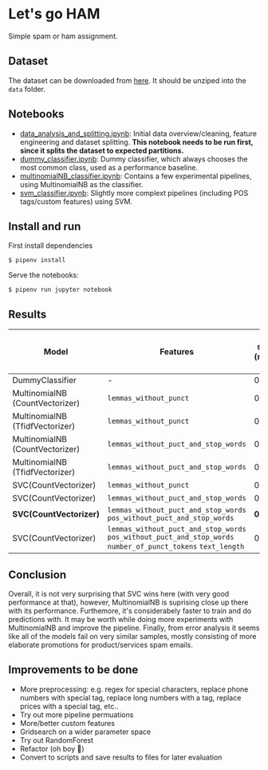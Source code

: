 # Let's go HAM
Simple spam or ham assignment.

## Dataset
The dataset can be downloaded from [here](https://archive.ics.uci.edu/ml/machine-learning-databases/00228/smsspamcollection.zip). It should be unziped into the `data` folder.

## Notebooks
* [data\_analysis\_and\_splitting.ipynb](data_analysis_and_splitting.ipynb): Initial data overview/cleaning, feature engineering and dataset splitting. **This notebook needs to be run first, since it splits the dataset to expected partitions.**
* [dummy\_classifier.ipynb](dummy_classifier.ipynb): Dummy classifier, which always chooses the most common class, used as a performance baseline. 
* [multinomialNB\_classifier.ipynb](multinomialNB_classifier.ipynb): Contains a few experimental pipelines, using MultinomialNB as the classifier.
* [svm\_classifier.ipynb](svm_classifier.ipynb): Slightly more complext pipelines (including POS tags/custom features) using SVM.

## Install and run
First install dependencies

```
$ pipenv install
```

Serve the notebooks:

```
$ pipenv run jupyter notebook
```

## Results


| Model                           | Features                                                                                                      | F1 score (macro avg) | Training Time (s)     | Prediction Time (s)   |
|---------------------------------|---------------------------------------------------------------------------------------------------------------|----------------------|-----------------------|-----------------------|
| DummyClassifier                 | -                                                                                                             | 0.464                | 0.0013 | 0.0003 |
| MultinomialNB (CountVectorizer) | `lemmas_without_punct`                                                                                        | 0.951                | 0.4200   | 0.0234  |
| MultinomialNB (TfidfVectorizer) | `lemmas_without_punct`                                                                                        | 0.952                | 0.1103   | 0.0130  |
| MultinomialNB (CountVectorizer) | `lemmas_without_puct_and_stop_words`                                                                          | 0.957                | 0.2253   | 0.0177  |
| MultinomialNB (TfidfVectorizer) | `lemmas_without_puct_and_stop_words`                                                                          | 0.949                | 0.0784   | 0.0081  |
| SVC(CountVectorizer)            | `lemmas_without_punct`                                                                                        | 0.942                | 0.9401    | 0.1049   |
| SVC(CountVectorizer)            | `lemmas_without_puct_and_stop_words`                                                                          | 0.941                | 0.6900    | 0.0716   |
| **SVC(CountVectorizer)**            | `lemmas_without_puct_and_stop_words` `pos_without_puct_and_stop_words`                                        | **0.970**              | 0.6734    | 0.0760   |
| SVC(CountVectorizer)            | `lemmas_without_puct_and_stop_words` `pos_without_puct_and_stop_words` `number_of_punct_tokens` `text_length` | 0.970                | 0.7124    | 0.084    |

## Conclusion

Overall, it is not very surprising that SVC wins here (with very good performance at that), however, MultinomialNB is suprising close up there with its performance. Furthemore, it's considerabely faster to train and do predictions with. It may be worth while doing more experiments with MultinomialNB and improve the pipeline.
Finally, from error analysis it seems like all of the models fail on very similar samples, mostly consisting of more elaborate promotions for product/services spam emails.

## Improvements to be done
* More preprocessing: e.g. regex for special characters, replace phone numbers with special tag, replace long numbers with a tag, replace prices with a special tag, etc..
* Try out more pipeline permuations
* More/better custom features
* Gridsearch on a wider parameter space
* Try out RandomForest
* Refactor (oh boy 😬)
* Convert to scripts and save results to files for later evaluation

